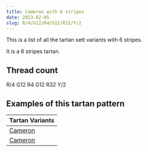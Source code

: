 ```yaml
---
title: Cameron with 6 stripes
date: 2023-02-05
slug: R/4/G12/R4/G12/R32/Y/2
---
```

This is a list of all the tartan sett variants with 6 stripes.

It is a 6 stripes tartan.


## Thread count
R/4 G12 R4 G12 R32 Y/2

## Examples of this tartan pattern

| Tartan Variants |
|---------------|
| [Cameron](/variants/r/4/g12/r4/g12/r32/y/2-g004c00-rc80000-yffc800)||
| [Cameron](/variants/r/4/g12/r4/g12/r32/y/2-g008000-rc00000-yf0c000)||
